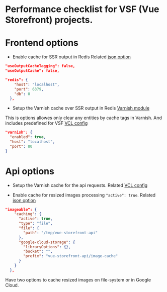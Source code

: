# Performance checklist for VSF (Vue Storefront) projects.

# Frontend options

- Enable cache for SSR output in Redis 
Related [json option](https://github.com/DivanteLtd/vue-storefront/blob/master/config/default.json#L13)

```json
"useOutputCacheTagging": false,
"useOutputCache": false,
```

```json
"redis": {
    "host": "localhost",
    "port": 6379,
    "db": 0
  },
```
- Setup the Varnish cache over SSR output in Redis
[Varnish module](https://github.com/new-fantastic/vsf-cache-varnish)

This is options allowes only clear any entities by cache tags in Varnish. And includes predefined for VSF [VCL config](https://github.com/new-fantastic/vsf-cache-varnish/blob/master/docker/varnish/config.vcl)

```json
"varnish": {
  "enabled": true,
  "host": "localhost",
  "port": 80
}
```



# Api options

- Setup the Varnish cache for the api requests. Related [VCL config](https://github.com/DivanteLtd/vue-storefront-api/blob/master/docker/varnish/config.vcl)

- Enable cache for resized images processing `"active": true`.
Related [json option](https://github.com/DivanteLtd/vue-storefront-api/blob/master/config/default.json#L333)

```json
"imageable": {
    "caching": {
      "active": true,
      "type": "file",
      "file": {
        "path": "/tmp/vue-storefront-api"
      },
      "google-cloud-storage": {
        "libraryOptions": {},
        "bucket": "",
        "prefix": "vue-storefront-api/image-cache"
      }
    }
  },
```
Have two options to cache resized images on file-system or in Google Cloud.
